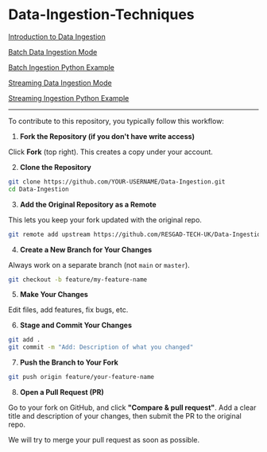 # Data-Ingestion-Techniques
[Introduction to Data Ingestion](https://github.com/RESGAD-TECH-UK/Data-Ingestion/wiki/Data-Ingestion)

[Batch Data Ingestion Mode](https://github.com/RESGAD-TECH-UK/Data-Ingestion-Techniques/wiki/Batch)

[Batch Ingestion Python Example](https://github.com/RESGAD-TECH-UK/Data-Ingestion-Techniques/wiki/Python-Batch)

[Streaming Data Ingestion Mode](https://github.com/RESGAD-TECH-UK/Data-Ingestion-Techniques/wiki/Streaming)

[Streaming Ingestion Python Example](https://github.com/RESGAD-TECH-UK/Data-Ingestion-Techniques/wiki/Python-Streaming)





-------------
To contribute to this repository, you typically follow this workflow:


1. **Fork the Repository (if you don't have write access)**

Click **Fork** (top right). This creates a copy under your account.

2. **Clone the Repository**
```bash
git clone https://github.com/YOUR-USERNAME/Data-Ingestion.git
cd Data-Ingestion
```

3. **Add the Original Repository as a Remote**

This lets you keep your fork updated with the original repo.
```bash
git remote add upstream https://github.com/RESGAD-TECH-UK/Data-Ingestion
```

4. **Create a New Branch for Your Changes**

Always work on a separate branch (not `main` or `master`).
```bash
git checkout -b feature/my-feature-name
```

5. **Make Your Changes**

Edit files, add features, fix bugs, etc.

6. **Stage and Commit Your Changes**
```bash
git add .
git commit -m "Add: Description of what you changed"
```

7. **Push the Branch to Your Fork**
```bash
git push origin feature/your-feature-name
```

8. **Open a Pull Request (PR)**

Go to your fork on GitHub, and click **"Compare & pull request"**. Add a clear title and description of your changes, then submit the PR to the original repo.

We will try to merge your pull request as soon as possible.

